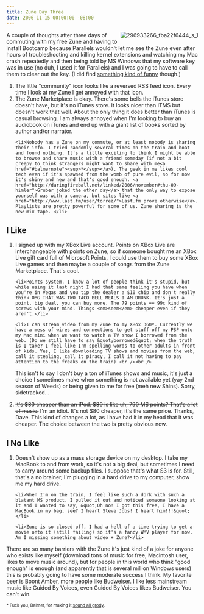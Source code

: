 ```yaml
---
title: Zune Day Three
date: 2006-11-15 00:00:00 -08:00
---
```


<p>
	<img border="0" alt="296933266_fba22f6444_s_1" title="296933266_fba22f6444_s_1" src="http://torrez.typepad.com/photos/uncategorized/296933266_fba22f6444_s_1.jpg" style="margin: 0px 0px 5px 5px; float: right;" />
A couple of thoughts after three days of commuting with my free Zune and having to install Bootcamp because Parallels wouldn't let me see the Zune even after hours of troubleshooting and killing kernel extensions and watching my Mac crash repeatedly and then being told by MS Windows that my software key was in use (no duh, I used it for Parallels) and I was going to have to call them to clear out the key. (I did find <a href="http://en.wikipedia.org/wiki/Dont_Steal_Mac_OS_X.kext">something kind of funny</a> though.)
</p>
<ol>
	<li>The little &quot;community&quot; icon looks like a reversed RSS feed icon. Every time I look at my Zune I get annoyed with that icon. </li>
	<li>The Zune Marketplace is okay. There's some bells the iTunes store doesn't have, but it's no iTunes store. It looks nicer than ITMS but doesn't work that well. About the only thing it does better than iTunes is casual browsing. I am always annoyed when I'm looking to buy an audiobook on iTunes and end up with a giant list of books sorted by author and/or narrator.</li>

	<li>Nobody has a Zune on my commute, or at least nobody is sharing their info. I tried randomly several times on the train and boat and found nothing. It's a little exciting to think I might be able to browse and share music with a friend someday (if not a bit creepy to think strangers might want to share with me<a href="#balmernote"><sup>*</sup></a>). The geek in me likes cool tech even if it's spawned from the womb of pure evil, so for now it's shiny and new and that's good enough. <a href="http://daringfireball.net/linked/2006/november#thu-09-himler">Gruber joked the other day</a> that the only way to expose yourself was with a camera, but sites like <a href="http://www.last.fm/user/torrez/">Last.fm prove otherwise</a>. Playlists are pretty powerful for some of us. Zune sharing is the new mix tape. </li>
</ol>

<h2>I Like</h2>
<ol>
	<li>I signed up with my XBox Live account. Points on XBox Live are interchangeable with points on Zune, so if someone bought me an XBox Live gift card full of Microsoft Points, I could use them to buy some XBox Live games and then maybe a couple of songs from the Zune Marketplace. That's cool.</li>

	<li>Points system. I know a lot of people think it's stupid, but while using it last night I had that same feeling you have when you're in Vegas and you tip the dealer a $10 chip and don't really think OMG THAT WAS TWO TACO BELL MEALS I AM DRUNK. It's just a point, big deal, you can buy more. The 79 points == 99¢ kind of screws with your mind. Things <em>seem</em> cheaper even if they aren't.</li>

	<li>I can stream video from my Zune to my XBox 360º. Currently we have a mess of wires and connections to get stuff off my PSP onto my Mac mini when we want to watch a TV show I borrowed from the web. (Do we still have to say &quot;borrowed&quot; when the truth is I take? I feel like I'm spelling words to other adults in front of kids. Yes, I like downloading TV shows and movies from the web, call it stealing, call it piracy, I call it not having to pay attention to the freaks on the train) <br /><br />

This isn't to say I don't buy a ton of iTunes shows and music, it's just a choice I sometimes make when something is not available yet (yay 2nd season of Weeds) or being given to me for free (meh new Shins). Sorry, sidetracked...</li>

<li><del>It's $80 cheaper than an iPod. $80 is like uh, 790 MS points? That's a lot of music.</del> I'm an idiot. It's not $80 cheaper, it's the same price. Thanks, Dave. This kind of changes a lot, as I have had it in my head that it was cheaper. The choice between the two is pretty obvious now.</li>
</ol>

<h2>I No Like</h2>
<ol>
	<li>Doesn't show up as a mass storage device on my desktop. I take my MacBook to and from work, so it's not a big deal, but sometimes I need to carry around some backup files. I suppose that's what S3 is for. Still, that's a no brainer, I'm plugging in a hard drive to my computer, show me my hard drive.</li>

	<li>When I'm on the train, I feel like such a dork with such a blatant MS product. I pulled it out and noticed someone looking at it and I wanted to say, &quot;Oh no! I got this free, I have a MacBook in my bag, see? I heart Steve Jobs! I heart him!!!&quot; </li>

	<li>Zune is so closed off, I had a hell of a time trying to get a movie onto it (still failing) so it's a fancy WMV player for now. Am I missing something about video + Zune?</li>
</ol>
<p>
There are so many barriers with the Zune it's just kind of a joke for anyone who exists like myself (download tons of music for free, Macintosh user, likes to move music around), but for people in this world who think &quot;good enough&quot; is enough (and apparently that is several million Windows users) this is probably going to have some moderate success I think. My favorite beer is Boont Amber, more people like Budweiser. I like less mainstream music like Guided By Voices, even Guided By Voices likes Budweiser. You can't win.</p>

<p><a name="balmernote"></a><span style="font-size: 0.8em;">* Fuck you, Balmer, for making it <a href="http://fishbowl.pastiche.org/2006/10/17/how_to_and_how_not_to_sell_technology">sound all grody</a>.</span><br />
</p>
